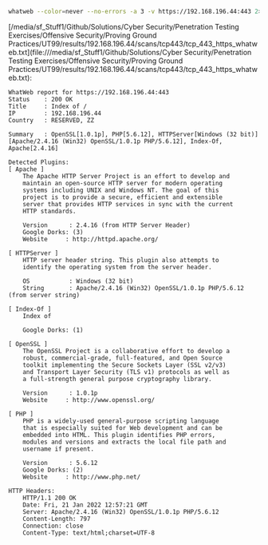 ```bash
whatweb --color=never --no-errors -a 3 -v https://192.168.196.44:443 2>&1
```

[/media/sf_Stuff1/Github/Solutions/Cyber Security/Penetration Testing Exercises/Offensive Security/Proving Ground Practices/UT99/results/192.168.196.44/scans/tcp443/tcp_443_https_whatweb.txt](file:///media/sf_Stuff1/Github/Solutions/Cyber Security/Penetration Testing Exercises/Offensive Security/Proving Ground Practices/UT99/results/192.168.196.44/scans/tcp443/tcp_443_https_whatweb.txt):

```
WhatWeb report for https://192.168.196.44:443
Status    : 200 OK
Title     : Index of /
IP        : 192.168.196.44
Country   : RESERVED, ZZ

Summary   : OpenSSL[1.0.1p], PHP[5.6.12], HTTPServer[Windows (32 bit)][Apache/2.4.16 (Win32) OpenSSL/1.0.1p PHP/5.6.12], Index-Of, Apache[2.4.16]

Detected Plugins:
[ Apache ]
	The Apache HTTP Server Project is an effort to develop and
	maintain an open-source HTTP server for modern operating
	systems including UNIX and Windows NT. The goal of this
	project is to provide a secure, efficient and extensible
	server that provides HTTP services in sync with the current
	HTTP standards.

	Version      : 2.4.16 (from HTTP Server Header)
	Google Dorks: (3)
	Website     : http://httpd.apache.org/

[ HTTPServer ]
	HTTP server header string. This plugin also attempts to
	identify the operating system from the server header.

	OS           : Windows (32 bit)
	String       : Apache/2.4.16 (Win32) OpenSSL/1.0.1p PHP/5.6.12 (from server string)

[ Index-Of ]
	Index of

	Google Dorks: (1)

[ OpenSSL ]
	The OpenSSL Project is a collaborative effort to develop a
	robust, commercial-grade, full-featured, and Open Source
	toolkit implementing the Secure Sockets Layer (SSL v2/v3)
	and Transport Layer Security (TLS v1) protocols as well as
	a full-strength general purpose cryptography library.

	Version      : 1.0.1p
	Website     : http://www.openssl.org/

[ PHP ]
	PHP is a widely-used general-purpose scripting language
	that is especially suited for Web development and can be
	embedded into HTML. This plugin identifies PHP errors,
	modules and versions and extracts the local file path and
	username if present.

	Version      : 5.6.12
	Google Dorks: (2)
	Website     : http://www.php.net/

HTTP Headers:
	HTTP/1.1 200 OK
	Date: Fri, 21 Jan 2022 12:57:21 GMT
	Server: Apache/2.4.16 (Win32) OpenSSL/1.0.1p PHP/5.6.12
	Content-Length: 797
	Connection: close
	Content-Type: text/html;charset=UTF-8



```
